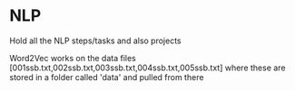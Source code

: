# NLP
Hold all the NLP steps/tasks and also projects

Word2Vec works on the data files [001ssb.txt,002ssb.txt,003ssb.txt,004ssb.txt,005ssb.txt] where these are stored in a folder called 'data' and pulled from there
